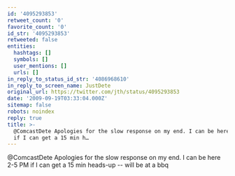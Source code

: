 ```yaml
---
id: '4095293853'
retweet_count: '0'
favorite_count: '0'
id_str: '4095293853'
retweeted: false
entities:
  hashtags: []
  symbols: []
  user_mentions: []
  urls: []
in_reply_to_status_id_str: '4086968610'
in_reply_to_screen_name: JustDete
original_url: https://twitter.com/jth/status/4095293853
date: '2009-09-19T03:33:04.000Z'
sitemap: false
robots: noindex
reply: true
title: >-
  @ComcastDete Apologies for the slow response on my end. I can be here 2-5 PM
  if I can get a 15 min h…
---
```


@ComcastDete Apologies for the slow response on my end. I can be here 2-5 PM if I can get a 15 min heads-up -- will be at a bbq